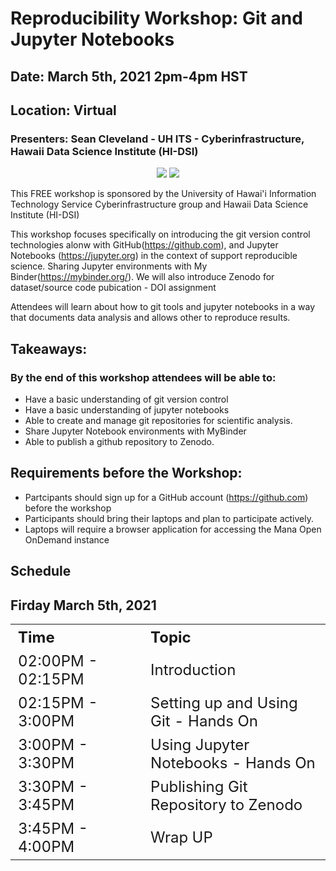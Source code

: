 # Reproducibility Workshop: Git and Jupyter Notebooks

<h2>Date: March 5th, 2021 2pm-4pm HST</h2>
<h2>Location: Virtual</h2>
<h3>Presenters: Sean Cleveland - UH ITS - Cyberinfrastructure, Hawaii Data Science Institute (HI-DSI)</h3>
<center>
<img src="https://www.hawaii.edu/wp/wp-content/uploads/2016/06/seal-name@2x.png"/>
<img src="https://datascience.hawaii.edu/wp-content/uploads/2018/03/logo_5.png"/>
</center>

This FREE workshop is sponsored by the University of Hawai'i Information Technology Service Cyberinfrastructure group and Hawaii Data Science Institute (HI-DSI)

This workshop focuses specifically on introducing the git version control technologies alonw with GitHub(https://github.com), and Jupyter Notebooks (https://jupyter.org) in the context of support reproducible science. Sharing Jupyter environments with My Binder(https://mybinder.org/). We will also introduce Zenodo for dataset/source code pubication - DOI assignment

Attendees will learn about how to git tools and jupyter notebooks in a way that documents data analysis and allows other to reproduce results.


## Takeaways:

### By the end of this workshop attendees will be able to:
* Have a basic understanding of git version control 
* Have a basic understanding of jupyter notebooks
* Able to create and manage git repositories for scientific analysis.
* Share Jupyter Notebook environments with MyBinder
* Able to publish a github repository to Zenodo.


## Requirements before the Workshop:
* Partcipants should sign up for a GitHub account (https://github.com) before the workshop
* Participants should bring their laptops and plan to participate actively.
* Laptops will require a browser application for accessing the Mana Open OnDemand instance

## Schedule

## Firday March 5th, 2021
<table class="tg" style="width: 100%">
  <tr>
    <th class="tg-yw4l" style="min-width: 150px; font-size: 1.5em; text-align:left; ">Time</th>
    <th class="tg-yw4l" style="min-width: 150px; font-size: 1.5em; text-align:left; ">Topic</th>
  </tr>
  <tr>
    <td class="tg-yw4l" style="min-width: 150px; font-size: 1.5em; text-align:left; ">02:00PM - 02:15PM</td>
    <td class="tg-yw4l" style="min-width: 150px; font-size: 1.5em; text-align:left; ">Introduction</td>
  </tr>
  <tr>
    <td class="tg-yw4l" style="min-width: 150px; font-size: 1.5em; text-align:left; ">02:15PM - 3:00PM</td>
    <td class="tg-yw4l" style="min-width: 150px; font-size: 1.5em; text-align:left; ">Setting up and Using Git - Hands On</td>
  </tr>
  <tr>
    <td class="tg-yw4l" style="min-width: 150px; font-size: 1.5em; text-align:left; ">3:00PM - 3:30PM</td>
    <td class="tg-yw4l" style="min-width: 150px; font-size: 1.5em; text-align:left; ">Using Jupyter Notebooks - Hands On</td>
  </tr>
  <tr>
    <td class="tg-yw4l" style="min-width: 150px; font-size: 1.5em; text-align:left; ">3:30PM - 3:45PM</td>
    <td class="tg-yw4l" style="min-width: 150px; font-size: 1.5em; text-align:left; ">Publishing Git Repository to Zenodo</td>
  </tr>
  <tr>
    <td class="tg-yw4l" style="min-width: 150px; font-size: 1.5em; text-align:left; ">3:45PM - 4:00PM</td>
    <td class="tg-yw4l" style="min-width: 150px; font-size: 1.5em; text-align:left; ">Wrap UP</td>
  </tr>
  </table>
